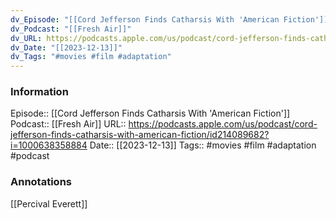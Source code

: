 ```yaml
---
dv_Episode: "[[Cord Jefferson Finds Catharsis With 'American Fiction']]"
dv_Podcast: "[[Fresh Air]]"
dv_URL: https://podcasts.apple.com/us/podcast/cord-jefferson-finds-catharsis-with-american-fiction/id214089682?i=1000638358884
dv_Date: "[[2023-12-13]]"
dv_Tags: "#movies #film #adaptation"
---
```

### Information

Episode:: [[Cord Jefferson Finds Catharsis With 'American Fiction']] 
Podcast:: [[Fresh Air]]
URL:: https://podcasts.apple.com/us/podcast/cord-jefferson-finds-catharsis-with-american-fiction/id214089682?i=1000638358884
Date:: [[2023-12-13]]
Tags:: #movies #film #adaptation
#podcast


### Annotations

[[Percival Everett]]